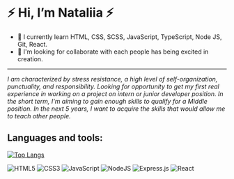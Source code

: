# ⚡ Hi, I’m Nataliia ⚡
* 🌱 I currently learn HTML, CSS, SCSS, JavaScript, TypeScript, Node JS, Git, React.
* 💞️ I'm looking for collaborate with each people has being excited in creation.
<hr>

*I am characterized by stress resistance, a high level of self-organization, punctuality, and responsibility.
Looking for opportunity to get my first real experience in working on a project on intern or junior developer position.
In the short term, I'm aiming to gain enough skills to qualify for a Middle position. In the next 5 years, I want to acquire the skills that would allow me to teach other people.* 



## Languages and tools:

[![Top Langs](https://github-readme-stats-sigma-five.vercel.app/api/top-langs/?username=NatusyaZira&layout=compact)](https://github.com/anuraghazra/github-readme-stats)

![HTML5](https://img.shields.io/badge/html5-%23E34F26.svg?style=for-the-badge&logo=html5&logoColor=white)
![CSS3](https://img.shields.io/badge/css3-%231572B6.svg?style=for-the-badge&logo=css3&logoColor=white)
![JavaScript](https://img.shields.io/badge/javascript-%23323330.svg?style=for-the-badge&logo=javascript&logoColor=%23F7DF1E)
![NodeJS](https://img.shields.io/badge/node.js-6DA55F?style=for-the-badge&logo=node.js&logoColor=white)
![Express.js](https://img.shields.io/badge/express.js-%23404d59.svg?style=for-the-badge&logo=express&logoColor=%2361DAFB)
![React](https://img.shields.io/badge/react-%2320232a.svg?style=for-the-badge&logo=react&logoColor=%2361DAFB)

